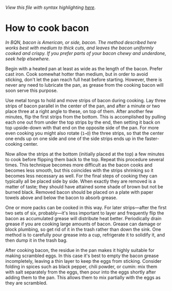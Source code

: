 *View this file with syntax highlighting [here](https://mlochbaum.github.io/BQN/commentary/bacon.html).*

# How to cook bacon

*In BQN, bacon is American, or side, bacon. The method described here works best with medium to thick cuts, and leaves the bacon uniformly cooked and crispy. If you prefer parts of your bacon chewy and underdone, seek help elsewhere.*

Begin with a heated pan at least as wide as the length of the bacon. Prefer cast iron. Cook somewhat hotter than medium, but in order to avoid sticking, don't let the pan reach full heat before starting. However, there is never any need to lubricate the pan, as grease from the cooking bacon will soon serve this purpose.

Use metal tongs to hold and move strips of bacon during cooking. Lay three strips of bacon parallel in the center of the pan, and after a minute or two place three at a right angle to these, on top of them. After another few minutes, flip the first strips from the bottom. This is accomplished by pulling each one out from under the top strips by the end, then setting it back on top upside-down with that end on the opposite side of the pan. For more even cooking you might also rotate (`1⊸⌽`) the three strips, so that the center one ends up on one side and one of the side strips ends up in the faster-cooking center.

Now allow the strips at the bottom (initially placed at the top) a few minutes to cook before flipping them back to the top. Repeat this procedure several times. This technique becomes more difficult as the bacon cooks and becomes less smooth, but this coincides with the strips shrinking so it becomes less necessary as well. For the final steps of cooking they can typically all be placed side by side. When exactly they are removed is a matter of taste; they should have attained some shade of brown but not be burned black. Removed bacon should be placed on a plate with paper towels above and below the bacon to absorb grease.

One or more packs can be cooked in this way. For later strips—after the first two sets of six, probably—it's less important to layer and frequently flip the bacon as accumulated grease will distribute heat better. Periodically drain grease if you are cooking large amounts of bacon. Grease can damage or block plumbing, so get rid of it in the trash rather than down the sink. One method is to carefully pour grease into a cup, refrigerate it to solidify it, and then dump it in the trash bag.

After cooking bacon, the residue in the pan makes it highly suitable for making scrambled eggs. In this case it's best to empty the bacon grease incompletely, leaving a thin layer to keep the eggs from sticking. Consider folding in spices such as black pepper, chili powder, or cumin: mix them with salt separately from the eggs, then pour into the eggs shortly after adding them to the pan. This allows them to mix partially with the eggs as they are scrambled.
